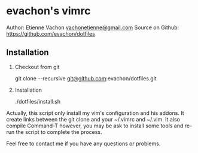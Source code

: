 evachon's vimrc
===============
Author: Etienne Vachon <vachonetienne@gmail.com>
Source on Github: https://github.com/evachon/dotfiles

Installation
------------

  1. Checkout from git

        git clone --recursive git@github.com:evachon/dotfiles.git

  2. Installation

        ./dotfiles/install.sh

Actually, this script only install my vim's configuration and his addons. It create links between the git clone and your ~/.vimrc and ~/.vim. It also compile Command-T however, you may be ask to install some tools and re-run the script to complete the process.

Feel free to contact me if you have any questions or problems.
